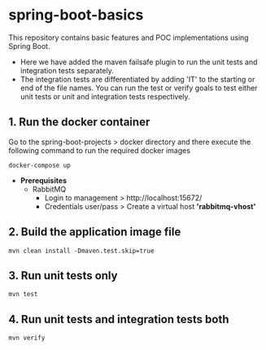 # spring-boot-basics
This repository contains basic features and POC implementations using Spring Boot.

* Here we have added the maven failsafe plugin to run the unit tests and integration tests separately. 
* The integration tests are differentiated by adding 'IT' to the starting or end of the file names. You can run the test or verify goals to test either unit tests or unit and integration tests respectively.

## 1. Run the docker container
Go to the spring-boot-projects > docker directory and there execute the following command to run the required docker images

`docker-compose up`

* **Prerequisites** 
  * RabbitMQ
    * Login to management > http://localhost:15672/
    * Credentials user/pass > Create a virtual host **'rabbitmq-vhost'**

## 2. Build the application image file
`mvn clean install -Dmaven.test.skip=true`

## 3. Run unit tests only
`mvn test`

## 4. Run unit tests and integration tests both
`mvn verify`